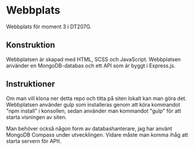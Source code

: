 # Webbplats
Webbplats för moment 3 i DT207G.

## Konstruktion
Webbplatsen är skapad med HTML, SCSS och JavaScript. Webbplatsen använder en MongoDB-databas och ett API som är byggt i Express.js.

## Instruktioner
Om man vill klona ner detta repo och titta på siten lokalt kan man göra det. Webbplatsen använder gulp som installeras genom att köra kommandot "npm install" i konsollen, sedan använder man kommandot "gulp" för att starta visningen av siten.

Man behöver också någon form av databashanterare, jag har använt MongoDB Compass under utvecklingen. Vidare måste man komma ihåg att starta servern för APIt.
